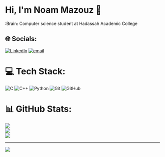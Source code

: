 # Hi, I'm Noam Mazouz 👋

:Brain: Computer science student at Hadassah Academic College<br/>

## 🌐 Socials:
[![LinkedIn](https://img.shields.io/badge/LinkedIn-%230077B5.svg?logo=linkedin&logoColor=white)](https://linkedin.com/in/https://www.linkedin.com/in/noam-mazouz-207438277/) [![email](https://img.shields.io/badge/Email-D14836?logo=gmail&logoColor=white)](mailto:mazouznoam@gmail.com) 

# 💻 Tech Stack:
![C](https://img.shields.io/badge/c-%2300599C.svg?style=for-the-badge&logo=c&logoColor=white) ![C++](https://img.shields.io/badge/c++-%2300599C.svg?style=for-the-badge&logo=c%2B%2B&logoColor=white) ![Python](https://img.shields.io/badge/python-3670A0?style=for-the-badge&logo=python&logoColor=ffdd54) ![Git](https://img.shields.io/badge/git-%23F05033.svg?style=for-the-badge&logo=git&logoColor=white) ![GitHub](https://img.shields.io/badge/github-%23121011.svg?style=for-the-badge&logo=github&logoColor=white)
# 📊 GitHub Stats:
![](https://github-readme-stats.vercel.app/api?username=Noammazouz&theme=merko&hide_border=false&include_all_commits=false&count_private=false)<br/>
![](https://nirzak-streak-stats.vercel.app/?user=Noammazouz&theme=merko&hide_border=false)<br/>
![](https://github-readme-stats.vercel.app/api/top-langs/?username=Noammazouz&theme=merko&hide_border=false&include_all_commits=false&count_private=false&layout=compact)

---
[![](https://visitcount.itsvg.in/api?id=Noammazouz&icon=0&color=0)](https://visitcount.itsvg.in)

